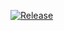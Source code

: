 [![Release](https://img.shields.io/github/v/release/dh1293-hub/kobong-orchestrator?display_name=tag&sort=semver)](https://github.com/dh1293-hub/kobong-orchestrator/releases/tag/v0.1.35)




























